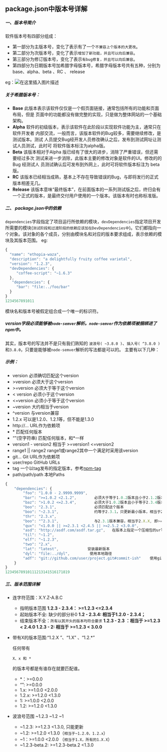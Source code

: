 ## package.json中版本号详解

##### 一、版本号简介

软件版本号有四部分组成：

- 第一部分为主版本号，变化了表示有了一个`不兼容上个版本的大更改`。
- 第二部分为次版本号，变化了表示`增加了新功能，并且可以向后兼容`。
- 第三部分为修订版本号，变化了表示`有bug修复，并且可以向后兼容`。
- 第四部分为日期版本号加希腊字母版本号，希腊字母版本号共有五种，分别为base、alpha、beta 、RC 、 release

eg：![在这里插入图片描述](https://img-blog.csdnimg.cn/20190118111447199.png?x-oss-process=image/watermark,type_ZmFuZ3poZW5naGVpdGk,shadow_10,text_aHR0cHM6Ly9ibG9nLmNzZG4ubmV0L3dlaXhpbl80MDgxNzExNQ==,size_16,color_FFFFFF,t_70)

##### 关于希腊版本号：

- **Base**
  此版本表示该软件仅仅是一个假页面链接，通常包括所有的功能和页面布局，但是 页面中的功能都没有做完整的实现，只是做为整体网站的一个基础架构。
- **Alpha**
  软件的初级版本，表示该软件在此阶段以实现软件功能为主，通常只在软件开发者 内部交流，一般而言，该版本软件的Bug较多，需要继续修改，是测试版本。测试 人员提交Bug经开发人员修改确认之后，发布到测试网址让测试人员测试，此时可 将软件版本标注为alpha版。
- **Beta**
  该版本相对于Alpha 版已经有了很大的进步，消除了严重错误，但还需要经过多次 测试来进一步消除，此版本主要的修改对象是软件的UI。修改的的Bug 经测试人 员测试确认后可发布到外网上，此时可将软件版本标注为 beta版。
- **RC**
  该版本已经相当成熟，基本上不存在导致错误的Bug，与即将发行的正式版本相差无几。
- **Release**
  该版本意味“最终版本”，在前面版本的一系列测试版之后，终归会有一个正式的版本，是最终交付用户使用的一个版本。该版本有时也称标准版。

##### 二、 package.json中的依赖

`dependencies`字段指定了项目运行所依赖的模块，`devDependencies`指定项目开发所需要的模块(`测试阶段和过渡阶段的依赖应该加在DevDependencies中`)。它们都指向一个对象。该对象的各个成员，分别由模块名和对应的版本要求组成，表示依赖的模块及其版本范围。
eg:

```js
{ 
  "name": "ethopia-waza",
  "description": "a delightfully fruity coffee varietal",
  "version": "1.2.3",
  "devDependencies": {
     "coffee-script": "~1.6.3"
  },
   "dependencies": {
     "bar": "file:../foo/bar"
  }
}
1234567891011
```

模块名和版本号被假定组合成一个唯一的标识符。

##### version字段必须能够被`node-semver`解析。`node-semver`作为依赖项被捆绑进了npm中。

其实，版本号的写法并不是只有我们熟知的 `波浪号( ~3.8.0 )`、`插入号( ^3.8.0 )`和`3.8.0`，只要是能够被`node-semver`解析的写法都是可以的。
主要有以下几种：

##### 示例：

- version 必须确切匹配这个version
- \>version 必须大于这个version
- \>=version 必须大于等于这个version
- < version 必须小于这个version
- <=version 必须小于等于这个version
- ~version 大约相当于version
- ^version 与version兼容
- 1.2.x 可以是1.2.0、1.2.1等，但不能是1.3.0
- http://… URL作为依赖项
- \* 匹配任何版本
- “”(空字符串) 匹配任何版本，和*一样
- version1 - version2 相当于 >=version1 <=version2
- range1 || range2 range1或range2其中一个满足时采用该version
- git… Git URL作为依赖项
- user/repo GitHub URLs
- tag 一个以tag发布的指定版本，参考[npm-tag](https://docs.npmjs.com/cli/tag)
- path/path/path 本地Paths

```js
{
    "dependencies": {
        "foo": "1.0.0 - 2.9999.9999",   
        "bar": ">=1.0.2 <2.1.2",        必须大于等于1.0.2版本且小于2.1.2版本
        "baz": ">1.0.2 <=2.3.4",        必须大于1.0.2版本且小于等于2.3.4版本
        "boo": "2.3.1",                 必须匹配这个版本
        "boo": "~2.3.1",                约等于2.3.1，只更新最小版本，相当于2.3.X，即>=2.3.1 <2.4.0
        "thr": "2.3.x",
        "boo": "^2.3.1",                与2.3.1版本兼容，相当于2.X.X, 即>=2.3.1 < 3.0.0,不改变大版本号。
        "qux": "<1.0.0 || >=2.3.1 <2.4.5 || >=2.5.2 <3.0.0",
        "asd": "http://asdf.com/asdf.tar.gz",   在版本上指定一个压缩包的url，当执行npm install 时这个压缩包会被下载并安装到本地。
        "til": "~1.2",   
        "elf": "~1.2.3", 
        "two": "2.x",
        "lat": "latest",             安装最新版本
        "dyl": "file:../dyl",         使用本地路径
        "adf": "git://github.com/user/project.git#commit-ish"    使用git URL加commit-ish
    }
}
12345678910111213141516171819
```

##### 三、版本范围详解

- 连字符范围：X.Y.Z-A.B.C

  - 指明版本范围
    **1.2.3 - 2.3.4： >=1.2.3 <=2.3.4**
  - 起始版本不全: 缺少的部分补0
    **1.2 - 2.3.4: 相当于1.2.0 - 2.3.4；**
  - 结束版本不全：`所有以其开头的版本均符合要求`
    **1.2.3 - 2.3 ：相当于 >=1.2.3 < 2.4.0
    1.2.3 - 2: 相当于 >=1.2.3 < 3.0.0**

- 带有X的版本范围:“1.2.X ”、“1.X” 、“1.2.*”

  任何带有

  ```
  X、x 和 *
  ```

  的版本号都是有谁存在就要匹配谁。

  - *：>=0.0.0
  - “”: >=0.0.0
  - 1.x: >=1.0.0 <2.0.0
  - 1.2.x: >=1.2.0 <1.3.0
  - 1: >=1.0.0 <2.0.0
  - 1.2: >=1.2.0 <1.3.0

- 波浪号范围 ~1.2.3 ~1.2 ~1

  - ~1.2.3: >=1.2.3 <1.3.0, 只能更新
  - ~1.2: >=1.2.0 <1.3.0（`相当于~1.2.0，1.2.x`）
  - ~1：>=1.0.0 <2.0.0 （`相当于1.X，所有的1.X.X`）
  - ~1.2.3-beta.2: >=1.2.3-beta.2 <1.3.0